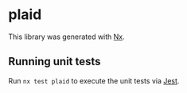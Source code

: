 # plaid

This library was generated with [Nx](https://nx.dev).

## Running unit tests

Run `nx test plaid` to execute the unit tests via [Jest](https://jestjs.io).
